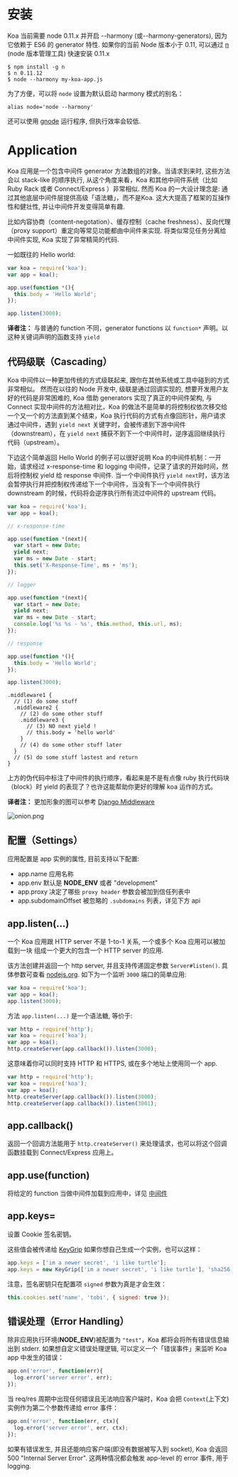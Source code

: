 # 安装

  Koa 当前需要 node 0.11.x 并开启 --harmony (或--harmony-generators), 因为它依赖于 ES6 的 generator 特性. 如果你的当前 Node 版本小于 0.11, 可以通过 [n](https://github.com/visionmedia/n) (node 版本管理工具) 快速安装 0.11.x

````
$ npm install -g n
$ n 0.11.12
$ node --harmony my-koa-app.js
````

  为了方便，可以将 `node` 设置为默认启动 harmony 模式的别名：

````
alias node='node --harmony'
````

  还可以使用 [gnode](https://github.com/TooTallNate/gnode) 运行程序, 但执行效率会较低.

# Application

  Koa 应用是一个包含中间件 generator 方法数组的对象。当请求到来时, 这些方法会以 stack-like 的顺序执行, 从这个角度来看，Koa 和其他中间件系统（比如 Ruby Rack 或者 Connect/Express ）非常相似. 然而 Koa 的一大设计理念是: 通过其他底层中间件层提供高级「语法糖」，而不是Koa. 这大大提高了框架的互操作性和健壮性, 并让中间件开发变得简单有趣.

  比如内容协商（content-negotation）、缓存控制（cache freshness）、反向代理（proxy support）重定向等常见功能都由中间件来实现. 将类似常见任务分离给中间件实现, Koa 实现了异常精简的代码. 


  一如既往的 Hello world:

```js
var koa = require('koa');
var app = koa();

app.use(function *(){
  this.body = 'Hello World';
});

app.listen(3000);
```

**译者注：** 与普通的 function 不同，generator functions 以 `function*` 声明。以这种关键词声明的函数支持 `yield`

## 代码级联（Cascading）

  Koa 中间件以一种更加传统的方式级联起来, 跟你在其他系统或工具中碰到的方式非常相似。
  然而在以往的 Node 开发中, 级联是通过回调实现的, 想要开发用户友好的代码是非常困难的,
  Koa 借助 generators 实现了真正的中间件架构, 与 Connect 实现中间件的方法相对比，Koa 的做法不是简单的将控制权依次移交给一个又一个的方法直到某个结束，Koa 执行代码的方式有点像回形针，用户请求通过中间件，遇到 `yield next` 关键字时，会被传递到下游中间件（downstream），在 `yield next` 捕获不到下一个中间件时，逆序返回继续执行代码（upstream）。

  下边这个简单返回 Hello World 的例子可以很好说明 Koa 的中间件机制：一开始，请求经过 x-response-time 和 logging 中间件，记录了请求的开始时间，然后将控制权 yield 给 response 中间件. 当一个中间件执行 `yield next`时，该方法会暂停执行并把控制权传递给下一个中间件，当没有下一个中间件执行 downstream 的时候，代码将会逆序执行所有流过中间件的 upstream 代码。

```js
var koa = require('koa');
var app = koa();

// x-response-time

app.use(function *(next){
  var start = new Date;
  yield next;
  var ms = new Date - start;
  this.set('X-Response-Time', ms + 'ms');
});

// logger

app.use(function *(next){
  var start = new Date;
  yield next;
  var ms = new Date - start;
  console.log('%s %s - %s', this.method, this.url, ms);
});

// response

app.use(function *(){
  this.body = 'Hello World';
});

app.listen(3000);
```


````
.middleware1 {
  // (1) do some stuff
  .middleware2 {
    // (2) do some other stuff
    .middleware3 {
      // (3) NO next yield !
      // this.body = 'hello world'
    }
    // (4) do some other stuff later
  }
  // (5) do some stuff lastest and return
}
````
上方的伪代码中标注了中间件的执行顺序，看起来是不是有点像 ruby 执行代码块（block）时 yield 的表现了？也许这能帮助你更好的理解 koa 运作的方式。

**译者注：** 更加形象的图可以参考 [Django Middleware](https://docs.djangoproject.com/en/1.6/topics/http/middleware/)

![onion.png](https://raw.github.com/fengmk2/koa-guide/master/onion.png)


## 配置（Settings）

应用配置是 app 实例的属性, 目前支持以下配置:

- app.name 应用名称
- app.env 默认是 __NODE_ENV__ 或者 "development"
- app.proxy 决定了哪些 `proxy header` 参数会被加到信任列表中
- app.subdomainOffset 被忽略的 `.subdomains` 列表，详见下方 api

## app.listen(...)

  一个 Koa 应用跟 HTTP server 不是 1-to-1 关系, 一个或多个 Koa 应用可以被加载到一块
  组成一个更大的包含一个 HTTP server 的应用.

  该方法创建并返回一个 http server, 并且支持传递固定参数
  `Server#listen()`. 具体参数可查看 [nodejs.org](http://nodejs.org/api/http.html#http_server_listen_port_hostname_backlog_callback). 如下为一个监听 `3000` 端口的简单应用:

```js
var koa = require('koa');
var app = koa();
app.listen(3000);
```

  方法 `app.listen(...)` 是一个语法糖, 等价于:

```js
var http = require('http');
var koa = require('koa');
var app = koa();
http.createServer(app.callback()).listen(3000);
```

  这意味着你可以同时支持 HTTP 和 HTTPS, 或在多个地址上使用同一个 app.

```js
var http = require('http');
var koa = require('koa');
var app = koa();
http.createServer(app.callback()).listen(3000);
http.createServer(app.callback()).listen(3001);
```

## app.callback()

  返回一个回调方法能用于 `http.createServer()` 来处理请求，也可以将这个回调函数挂载到 Connect/Express 应用上。

## app.use(function)

  将给定的 function 当做中间件加载到应用中，详见 [中间件](https://github.com/koajs/koa/wiki#middleware) 

## app.keys=

 设置 Cookie 签名密钥。

 这些值会被传递给 [KeyGrip](https://github.com/jed/keygrip) 如果你想自己生成一个实例，也可以这样：

```js
app.keys = ['im a newer secret', 'i like turtle'];
app.keys = new KeyGrip(['im a newer secret', 'i like turtle'], 'sha256');
```

  注意，签名密钥只在配置项 `signed` 参数为真是才会生效：

```js
this.cookies.set('name', 'tobi', { signed: true });
```

## 错误处理（Error Handling）

  除非应用执行环境(__NODE_ENV__)被配置为 `"test"`，Koa 都将会将所有错误信息输出到 stderr. 如果想自定义错误处理逻辑, 可以定义一个「错误事件」来监听 Koa app 中发生的错误：

```js
app.on('error', function(err){
  log.error('server error', err);
});
```

  当 req/res 周期中出现任何错误且无法响应客户端时，Koa 会把 `Context`(上下文) 实例作为第二个参数传递给 error 事件：

```js
app.on('error', function(err, ctx){
  log.error('server error', err, ctx);
});
```

  如果有错误发生, 并且还能响应客户端(即没有数据被写入到 socket), Koa 会返回 500 "Internal Server Error".
  这两种情况都会触发 app-level 的 error 事件, 用于 logging.

